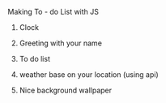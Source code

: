 Making To - do List with JS

1. Clock

2. Greeting with your name

3. To do list

4. weather base on your location (using api)

5. Nice background wallpaper
